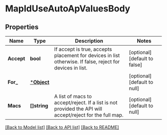 # MapIdUseAutoApValuesBody

## Properties
Name | Type | Description | Notes
------------ | ------------- | ------------- | -------------
**Accept** | **bool** | If accept is true, accepts placement for devices in list otherwise. If false, reject for devices in list. | [optional] [default to false]
**For_** | [***Object**](.md) |  | [optional] [default to null]
**Macs** | **[]string** | A list of macs to accept/reject. If a list is not provided the API will accept/reject for the full map. | [optional] [default to null]

[[Back to Model list]](../README.md#documentation-for-models) [[Back to API list]](../README.md#documentation-for-api-endpoints) [[Back to README]](../README.md)

